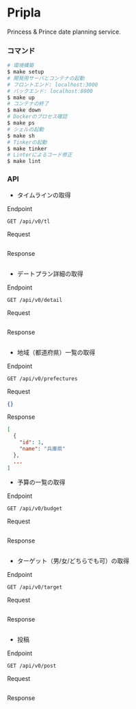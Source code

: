 # Pripla

Princess & Prince date planning service.

### コマンド

```bash
# 環境構築
$ make setup
# 開発用サーバとコンテナの起動
# フロントエンド: localhost:3000
# バックエンド: localhost:8000
$ make up
# コンテナの終了
$ make down
# Dockerのプロセス確認
$ make ps
# シェルの起動
$ make sh
# Tinkerの起動
$ make tinker
# Linterによるコード修正
$ make lint
```

### API

- タイムラインの取得

Endpoint

```
GET /api/v0/tl
```

Request

```json

```

Response

```json

```

- デートプラン詳細の取得

Endpoint

```
GET /api/v0/detail
```

Request

```json

```

Response

```json

```

- 地域（都道府県）一覧の取得

Endpoint

```
GET /api/v0/prefectures
```

Request

```json
{}
```

Response

```json
[
  {
    "id": 1,
    "name": "兵庫県"
  },
  ...
]
```

- 予算の一覧の取得

Endpoint

```
GET /api/v0/budget
```

Request

```json

```

Response

```json

```

- ターゲット（男/女/どちらでも可）の取得

Endpoint

```
GET /api/v0/target
```

Request

```json

```

Response

```json

```

- 投稿

Endpoint

```
GET /api/v0/post
```

Request

```json

```

Response

```json

```
